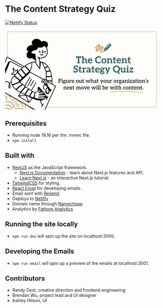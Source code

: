 # The Content Strategy Quiz

[![Netlify Status](https://api.netlify.com/api/v1/badges/fcb1d30f-68d4-469d-8f73-3063aea1bc04/deploy-status)](https://app.netlify.com/sites/content-maturity-quiz/deploys)

<img src="public/sharing.png" width="600">

## Prerequisites

- Running node 18.16 per the .nvmrc file.
- `npm install`

## Built with

- [NextJS](https://nextjs.org/) as the JavaScript framework.
  - [Next.js Documentation](https://nextjs.org/docs) - learn about Next.js features and API.
  - [Learn Next.js](https://nextjs.org/learn) - an interactive Next.js tutorial.
- [TailwindCSS](https://tailwindcss.com/) for styling.
- [React Email](https://react.email/docs/introduction) for developing emails.
- Email sent with [Resend](https://resend.com/home).
- Deploys to [Netlify](https://www.netlify.com/)
- Domain name through [Namecheap](https://www.namecheap.com/)
- Analytics by [Fathom Analytics](https://usefathom.com/)

## Running the site locally

- `npm run dev` will spin up the site on localhost:3000.

## Developing the Emails

- `npm run email` will spin up a preview of the emails at localhost:3001.

## Contributors

- Randy Oest, creative direction and frontend engineering
- Brendan Wu, project lead and UI designer
- Ashley Hitson, UI
